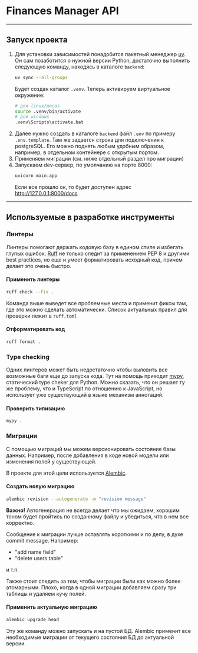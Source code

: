 # Finances Manager API

___
## Запуск проекта

1. Для установки зависимостей понадобится пакетный менеджер [uv](https://docs.astral.sh/uv/). Он сам позаботится о нужной версии Python, достаточно выполнить следующую команду, находясь в каталоге `backend`:
    ```bash
    uv sync --all-groups
    ```
   Будет создан каталог `.venv`. Теперь активируем виртуальное окружение:
   ```bash
   # для linux/macos
   source .venv/bin/activate
   # для windows
   .venv\Scripts\activate.bat
   ```
2. Далее нужно создать в каталоге `backend` файл `.env` по примеру `.env.template`. Там же задается строка для подключения к postgreSQL. Его можно поднять любым удобным образом, например, в отдельном контейнере с открытым портом.
3. Применяем миграции (см. ниже отдельный раздел про миграции)
4. Запускаем dev-сервер, по умолчанию на порте 8000:
   ```bash
   uvicorn main:app
   ```
   Если все прошло ок, то будет доступен адрес http://127.0.0.1:8000/docs
___
## Используемые в разработке инструменты

### Линтеры

Линтеры помогают держать кодовую базу в едином стиле и избегать глупых ошибок. [Ruff](https://docs.astral.sh/ruff/) не только следит за применением PEP 8 и другими best practices, но еще и умеет форматировать исходный код, причем делает это очень быстро.

#### Применить линтеры
```bash
ruff check --fix .
```
Команда выше выведет все проблемные места и применит фиксы там, где это можно сделать автоматически. Список актуальных правил для проверки лежит в `ruff.toml`

#### Отформатировать код
```bash
ruff format .
```

### Type checking 

Одних линтеров может быть недостаточно чтобы выловить все возможные баги еще до запуска кода. Тут на помощь приходит [mypy](https://mypy.readthedocs.io/en/stable/index.html), статический type cheker для Python. Можно сказать, что он решает ту же проблему, что и TypeScript по отношению к JavaScript, но использует уже существующий в языке механизм аннотаций.

#### Проверить типизацию
```bash
mypy .
```



### Миграции

С помощью миграций мы можем версионировать состояние базы данных. Например, после добавления в коде новой модели или изменения полей у существующей. 

В проекте для этой цели используется [Alembic](https://alembic.sqlalchemy.org/en/latest/index.html).

#### Создать новую миграцию
```bash
alembic revision --autogenerate -m "revision message"
```
**Важно!** Автогенерация не всегда делает что мы ожидаем, хорошим тоном будет пройтись по созданному файлу и убедиться, что в нем все корректно. 

Сообщение к миграции лучше оставлять короткими и по делу, в духе commit message. Например:
- "add name field"
- "delete users table"

и т.п.

Также стоит следить за тем, чтобы миграции были как можно более атомарными. Плохо, когда в одной миграции добавляем сразу три таблицы и удаляем кучу полей.
#### Применить актуальную миграцию
```bash
alembic upgrade head
```
Эту же команду можно запускать и на пустой БД. Alembic применит все необходимые миграции от текущего состояния БД до актуальной версии.